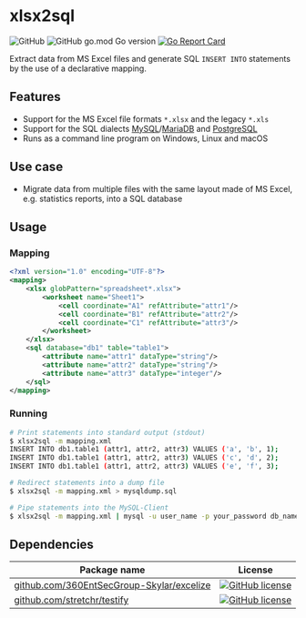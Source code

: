 # xlsx2sql

![GitHub](https://img.shields.io/github/license/jangabler/xlsx2sql)
![GitHub go.mod Go version](https://img.shields.io/github/go-mod/go-version/jangabler/xlsx2sql)
[![Go Report Card](https://goreportcard.com/badge/github.com/jangabler/xlsx2sql)](https://goreportcard.com/report/github.com/jangabler/xlsx2sql)

Extract data from MS Excel files and generate SQL `INSERT INTO` statements by the use of a declarative mapping.

## Features

* Support for the MS Excel file formats `*.xlsx` and the legacy `*.xls`
* Support for the SQL dialects [MySQL](https://dev.mysql.com/doc/refman/8.0/en/insert.html)/[MariaDB](https://mariadb.com/kb/en/library/insert/) and [PostgreSQL](https://www.postgresql.org/docs/11/sql-insert.html)
* Runs as a command line program on Windows, Linux and macOS

## Use case

* Migrate data from multiple files with the same layout made of MS Excel, e.g. statistics reports, into a SQL database

## Usage

### Mapping

```xml
<?xml version="1.0" encoding="UTF-8"?>
<mapping>
    <xlsx globPattern="spreadsheet*.xlsx">
        <worksheet name="Sheet1">
            <cell coordinate="A1" refAttribute="attr1"/>
            <cell coordinate="B1" refAttribute="attr2"/>
            <cell coordinate="C1" refAttribute="attr3"/>
        </worksheet>
    </xlsx>
    <sql database="db1" table="table1">
        <attribute name="attr1" dataType="string"/>
        <attribute name="attr2" dataType="string"/>
        <attribute name="attr3" dataType="integer"/>
    </sql>
</mapping>
```

### Running

```sh
# Print statements into standard output (stdout)
$ xlsx2sql -m mapping.xml
INSERT INTO db1.table1 (attr1, attr2, attr3) VALUES ('a', 'b', 1);
INSERT INTO db1.table1 (attr1, attr2, attr3) VALUES ('c', 'd', 2);
INSERT INTO db1.table1 (attr1, attr2, attr3) VALUES ('e', 'f', 3);

# Redirect statements into a dump file
$ xlsx2sql -m mapping.xml > mysqldump.sql

# Pipe statements into the MySQL-Client
$ xlsx2sql -m mapping.xml | mysql -u user_name -p your_password db_name
```

## Dependencies

| Package name | License |
| --- | --- |
| [github.com/360EntSecGroup-Skylar/excelize](https://github.com/360EntSecGroup-Skylar/excelize) | [![GitHub license](https://img.shields.io/github/license/360EntSecGroup-Skylar/excelize)](https://github.com/360EntSecGroup-Skylar/excelize/blob/master/LICENSE) |
| [github.com/stretchr/testify](https://github.com/stretchr/testify) | [![GitHub license](https://img.shields.io/github/license/stretchr/testify)](https://github.com/stretchr/testify/blob/master/LICENSE) |
